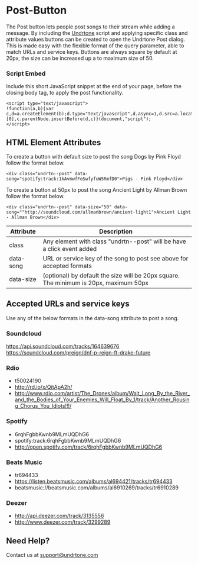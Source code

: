 # Post-Button

The Post button lets people post songs to their stream while adding a message. By including the [Undrtone](www.undrtone.com) script and applying specific class and attribute values buttons can be created to open the Undrtone Post dialog. This is made easy with the flexible format of the query parameter, able to match URLs and service keys. Buttons are always square by default at 20px, the size can be increased up a to maximum size of 50.

### Script Embed

Include this short JavaScript snippet at the end of your page, before the closing body tag, to apply the post functionality.

```
<script type="text/javascript">
!function(a,b){var c,d=a.createElement(b);d.type="text/javascript",d.async=1,d.src=a.location.protocol+"//cdn.undrtone.com/build/buttonpost.min.js",c=a.getElementsByTagName(b)[0],c.parentNode.insertBefore(d,c)}(document,"script");
</script>
```

## HTML Element Attributes

To create a button with default size to post the song Dogs by Pink Floyd follow the format below.

```
<div class="undrtn--post" data-song="spotify:track:1kAvmwfFoSwfyfuW5RmfD0">Pigs - Pink Floyd</div>
```

To create a button at 50px to post the song Ancient Light by Allman Brown follow the format below.

```
<div class="undrtn--post" data-size="50" data-song=""http://soundcloud.com/allmanbrown/ancient-light1">Ancient Light - Allman Brown</div>
```

| Attribute | Description
|-----------|------------
|class      | Any element with class "undrtn--post" will be have a click event added
|data-song  | URL or service key of the song to post see above for accepted formats
|data-size  | (optional) by default the size will be 20px square. The minimum is 20px, maximum 50px

## Accepted URLs and service keys

Use any of the below formats in the data-song attribute to post a song.

### Soundcloud

https://api.soundcloud.com/tracks/164639676
https://soundcloud.com/preign/dnf-p-reign-ft-drake-future

### Rdio
* t50024190
* http://rd.io/x/QitApA2h/
* http://www.rdio.com/artist/The_Drones/album/Wait_Long_By_the_River_and_the_Bodies_of_Your_Enemies_Will_Float_By_1/track/Another_Rousing_Chorus_You_Idiots!!!/

### Spotify
* 6rqhFgbbKwnb9MLmUQDhG6
* spotify:track:6rqhFgbbKwnb9MLmUQDhG6
* http://open.spotify.com/track/6rqhFgbbKwnb9MLmUQDhG6

### Beats Music
* tr694433
* https://listen.beatsmusic.com/albums/al694421/tracks/tr694433
* beatsmusic://beatsmusic.com/albums/al6910269/tracks/tr6910289

### Deezer
* http://api.deezer.com/track/3135556
* http://www.deezer.com/track/3299289

## Need Help?

Contact us at support@undrtone.com

